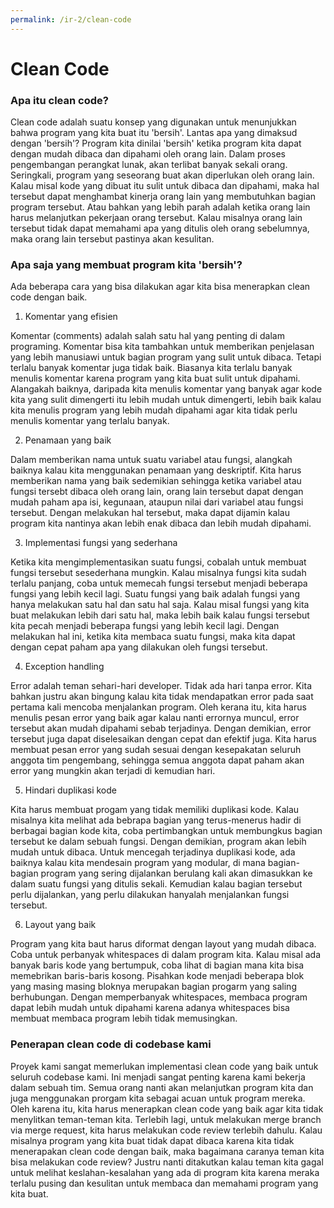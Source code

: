 ```yaml
---
permalink: /ir-2/clean-code
---
```


# Clean Code

### Apa itu clean code?

Clean code adalah suatu konsep yang digunakan untuk menunjukkan bahwa program yang kita buat itu 'bersih'. Lantas apa yang dimaksud dengan 'bersih'? Program kita dinilai 'bersih' ketika program kita dapat dengan mudah dibaca dan dipahami oleh orang lain. Dalam proses pengembangan perangkat lunak, akan terlibat banyak sekali orang. Seringkali, program yang seseorang buat akan diperlukan oleh orang lain. Kalau misal kode yang dibuat itu sulit untuk dibaca dan dipahami, maka hal tersebut dapat menghambat kinerja orang lain yang membutuhkan bagian program tersebut. Atau bahkan yang lebih parah adalah ketika orang lain harus melanjutkan pekerjaan orang tersebut. Kalau misalnya orang lain tersebut tidak dapat memahami apa yang ditulis oleh orang sebelumnya, maka orang lain tersebut pastinya akan kesulitan.

### Apa saja yang membuat program kita 'bersih'?

Ada beberapa cara yang bisa dilakukan agar kita bisa menerapkan clean code dengan baik.

1. Komentar yang efisien

Komentar (comments) adalah salah satu hal yang penting di dalam programing. Komentar bisa kita tambahkan untuk memberikan penjelasan yang lebih manusiawi untuk bagian program yang sulit untuk dibaca. Tetapi terlalu banyak komentar juga tidak baik. Biasanya kita terlalu banyak menulis komentar karena program yang kita buat sulit untuk dipahami. Alangakah baiknya, daripada kita menulis komentar yang banyak agar kode kita yang sulit dimengerti itu lebih mudah untuk dimengerti, lebih baik kalau kita menulis program yang lebih mudah dipahami agar kita tidak perlu menulis komentar yang terlalu banyak.

2. Penamaan yang baik

Dalam memberikan nama untuk suatu variabel atau fungsi, alangkah baiknya kalau kita menggunakan penamaan yang deskriptif. Kita harus memberikan nama yang baik sedemikian sehingga ketika variabel atau fungsi tersebt dibaca oleh orang lain, orang lain tersebut dapat dengan mudah paham apa isi, kegunaan, ataupun nilai dari variabel atau fungsi tersebut. Dengan melakukan hal tersebut, maka dapat dijamin kalau program kita nantinya akan lebih enak dibaca dan lebih mudah dipahami.

3. Implementasi fungsi yang sederhana

Ketika kita mengimplementasikan suatu fungsi, cobalah untuk membuat fungsi tersebut sesederhana mungkin. Kalau misalnya fungsi kita sudah terlalu panjang, coba untuk memecah fungsi tersebut menjadi beberapa fungsi yang lebih kecil lagi. Suatu fungsi yang baik adalah fungsi yang hanya melakukan satu hal dan satu hal saja. Kalau misal fungsi yang kita buat melakukan lebih dari satu hal, maka lebih baik kalau fungsi tersebut kita pecah menjadi beberapa fungsi yang lebih kecil lagi. Dengan melakukan hal ini, ketika kita membaca suatu fungsi, maka kita dapat dengan cepat paham apa yang dilakukan oleh fungsi tersebut.

4. Exception handling

Error adalah teman sehari-hari developer. Tidak ada hari tanpa error. Kita bahkan justru akan bingung kalau kita tidak mendapatkan error pada saat pertama kali mencoba menjalankan program. Oleh kerana itu, kita harus menulis pesan error yang baik agar kalau nanti errornya muncul, error tersebut akan mudah dipahami sebab terjadinya. Dengan demikian, error tersebut juga dapat diselesaikan dengan cepat dan efektif juga. Kita harus membuat pesan error yang sudah sesuai dengan kesepakatan seluruh anggota tim pengembang, sehingga semua anggota dapat paham akan error yang mungkin akan terjadi di kemudian hari. 

5. Hindari duplikasi kode

Kita harus membuat progam yang tidak memiliki duplikasi kode. Kalau misalnya kita melihat ada bebrapa bagian yang terus-menerus hadir di berbagai bagian kode kita, coba pertimbangkan untuk membungkus bagian tersebut ke dalam sebuah fungsi. Dengan demikian, program akan lebih mudah untuk dibaca. Untuk mencegah terjadinya duplikasi kode, ada baiknya kalau kita mendesain program yang modular, di mana bagian-bagian program yang sering dijalankan berulang kali akan dimasukkan ke dalam suatu fungsi yang ditulis sekali. Kemudian kalau bagian tersebut perlu dijalankan, yang perlu dilakukan hanyalah menjalankan fungsi tersebut.

6. Layout yang baik

Program yang kita baut harus diformat dengan layout yang mudah dibaca. Coba untuk perbanyak whitespaces di dalam program kita. Kalau misal ada banyak baris kode yang bertumpuk, coba lihat di bagian mana kita bisa memebrikan baris-baris kosong. Pisahkan kode menjadi beberapa blok yang masing masing bloknya merupakan bagian progarm yang saling berhubungan. Dengan memperbanyak whitespaces, membaca program dapat lebih mudah untuk dipahami karena adanya whitespaces bisa membuat membaca program lebih tidak memusingkan.

### Penerapan clean code di codebase kami

Proyek kami sangat memerlukan implementasi clean code yang baik untuk seluruh codebase kami. Ini menjadi sangat penting karena kami bekerja dalam sebuah tim. Semua orang nanti akan melanjutkan program kita dan juga menggunakan prorgam kita sebagai acuan untuk program mereka. Oleh karena itu, kita harus menerapkan clean code yang baik agar kita tidak menylitkan teman-teman kita. Terlebih lagi, untuk melakukan merge branch via merge request, kita harus melakukan code review terlebih dahulu. Kalau misalnya program yang kita buat tidak dapat dibaca karena kita tidak menerapakan clean code dengan baik, maka bagaimana caranya teman kita bisa melakukan code review? Justru nanti ditakutkan kalau teman kita gagal untuk melihat keslahan-kesalahan yang ada di program kita karena meraka terlalu pusing dan kesulitan untuk membaca dan memahami program yang kita buat.
